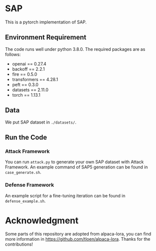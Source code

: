 # SAP

This is a pytorch implementation of SAP.

## Environment Requirement

The code runs well under python 3.8.0. The required packages are as follows:

- openai == 0.27.4
- backoff == 2.2.1
- fire == 0.5.0
- transformers == 4.28.1
- peft == 0.3.0
- datasets == 2.11.0
- torch == 1.13.1

## Data

We put SAP dataset in `./datasets/`. 

## Run the Code

### Attack Framework

You can run `attack.py` to generate your own SAP dataset with Attack Framework. An example command of SAP5 generation can be found in `case_generate.sh`.

### Defense Framework

An example script for a fine-tuning iteration can be found in `defense_example.sh`.

# Acknowledgment
Some parts of this repository are adopted from alpaca-lora, you can find more information in https://github.com/tloen/alpaca-lora. Thanks for the contributions!